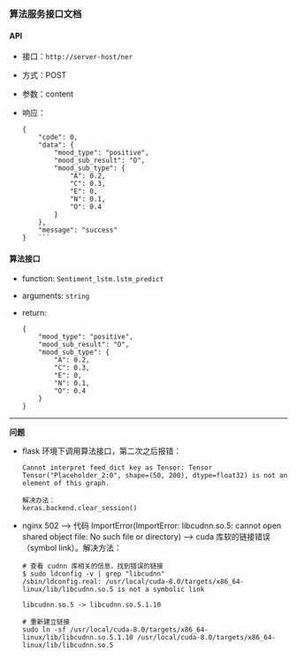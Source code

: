 ### 算法服务接口文档

#### API
- 接口：`http://server-host/ner`
- 方式：POST
- 参数：content <string>
- 响应：

	```
	{
	    "code": 0,
	    "data": {
			"mood_type": "positive",
			"mood_sub_result": "O",
			"mood_sub_type": {
				"A": 0.2,
				"C": 0.3,
				"E": 0,
				"N": 0.1,
				"O": 0.4
			}
	    },
	    "message": "success"
	}	```

#### 算法接口

- function: `Sentiment_lstm.lstm_predict`
- arguments: `string` <str>
- return:

	```
	{
		"mood_type": "positive",
		"mood_sub_result": "O",
		"mood_sub_type": {
			"A": 0.2,
			"C": 0.3,
			"E": 0,
			"N": 0.1,
			"O": 0.4
		}
	}
	```

---

**问题**

- flask 环境下调用算法接口，第二次之后报错：
	```
	Cannot interpret feed_dict key as Tensor: Tensor Tensor("Placeholder_2:0", shape=(50, 200), dtype=float32) is not an element of this graph.

	解决办法：
	keras.backend.clear_session()
	```

- nginx 502 --> 代码 ImportError(ImportError: libcudnn.so.5: cannot open shared object file: No such file or directory) --> cuda 库软的链接错误（symbol link）。解决方法：

	```
	# 查看 cudnn 库相关的信息，找到错误的链接
	$ sudo ldconfig -v | grep "libcudnn"
	/sbin/ldconfig.real: /usr/local/cuda-8.0/targets/x86_64-linux/lib/libcudnn.so.5 is not a symbolic link

	libcudnn.so.5 -> libcudnn.so.5.1.10

	# 重新建立链接
	sudo ln -sf /usr/local/cuda-8.0/targets/x86_64-linux/lib/libcudnn.so.5.1.10 /usr/local/cuda-8.0/targets/x86_64-linux/lib/libcudnn.so.5
	```
